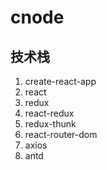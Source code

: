# cnode


## 技术栈
1. create-react-app
2. react
3. redux
4. react-redux
5. redux-thunk
6. react-router-dom
7. axios
8. antd